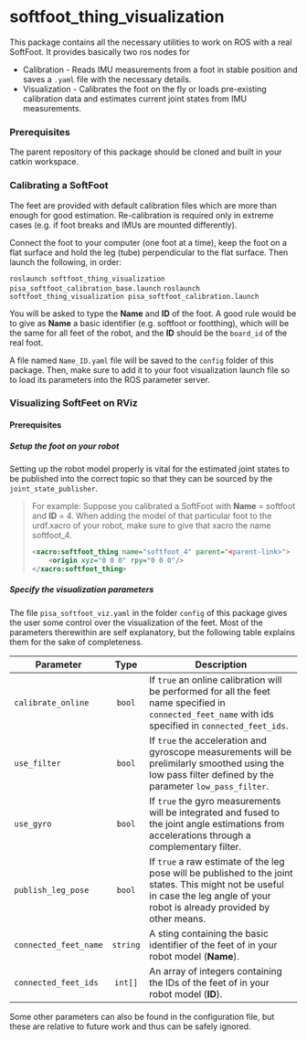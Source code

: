 # softfoot_thing_visualization

This package contains all the necessary utilities to work on ROS with a real SoftFoot. It provides basically two ros nodes for
* Calibration - Reads IMU measurements from a foot in stable position and saves a `.yaml` file with the necessary details.
* Visualization - Calibrates the foot on the fly or loads pre-existing calibration data and estimates current joint states from IMU measurements.

### Prerequisites

The parent repository of this package should be cloned and built in your catkin workspace.

### Calibrating a SoftFoot

The feet are provided with default calibration files which are more than enough for good estimation. Re-calibration is required only in extreme cases (e.g. if foot breaks and IMUs are mounted differently).

Connect the foot to your computer (one foot at a time), keep the foot on a flat surface and hold the leg (tube) perpendicular to the flat surface. Then launch the following, in order:

`roslaunch softfoot_thing_visualization pisa_softfoot_calibration_base.launch`
`roslaunch softfoot_thing_visualization pisa_softfoot_calibration.launch`

You will be asked to type the **Name** and **ID** of the foot. A good rule would be to give as **Name** a basic identifier (e.g. softfoot or footthing), which will be the same for all feet of the robot, and the **ID** should be the `board_id` of the real foot.

A file named `Name_ID.yaml` file will be saved to the `config` folder of this package. Then, make sure to add it to your foot visualization launch file so to load its parameters into the ROS parameter server.

### Visualizing SoftFeet on RViz

#### Prerequisites

##### Setup the foot on your robot

Setting up the robot model properly is vital for the estimated joint states to be published into the correct topic so that they can be sourced by the `joint_state_publisher`.

> For example:
> Suppose you calibrated a SoftFoot with **Name** = softfoot and **ID** = 4.
> When adding the model of that particular foot to the urdf.xacro of your robot, make sure to give that xacro the name softfoot_4.
> ```xml
> <xacro:softfoot_thing name="softfoot_4" parent="<parent-link>">
>     <origin xyz="0 0 0" rpy="0 0 0"/>
> </xacro:softfoot_thing>
> ```

##### Specify the visualization parameters

The file `pisa_softfoot_viz.yaml` in the folder `config` of this package gives the user some control over the visualization of the feet. Most of the parameters therewithin are self explanatory, but the following table explains them for the sake of completeness.

| Parameter             | Type          | Description  |
| ----------------------|:-------------:| -------------|
| `calibrate_online`    | `bool`        | If `true` an online calibration will be performed for all the feet name specified in `connected_feet_name` with ids specified in `connected_feet_ids`. |
| `use_filter`          | `bool`        | If `true` the acceleration and gyroscope measurements will be prelimilarly smoothed using the low pass filter defined by the parameter `low_pass_filter`. |
| `use_gyro`            | `bool`        | If `true` the gyro measurements will be integrated and fused to the joint angle estimations from accelerations through a complementary filter. |
| `publish_leg_pose`    | `bool`        | If `true` a raw estimate of the leg pose will be published to the joint states. This might not be useful in case the leg angle of your robot is already provided by other means. |
| `connected_feet_name` | `string`      | A sting containing the basic identifier of the feet of in your robot model (**Name**). |
| `connected_feet_ids`  | `int[]`       | An array of integers containing the IDs of the feet of in your robot model (**ID**). |

Some other parameters can also be found in the configuration file, but these are relative to future work and thus can be safely ignored.
